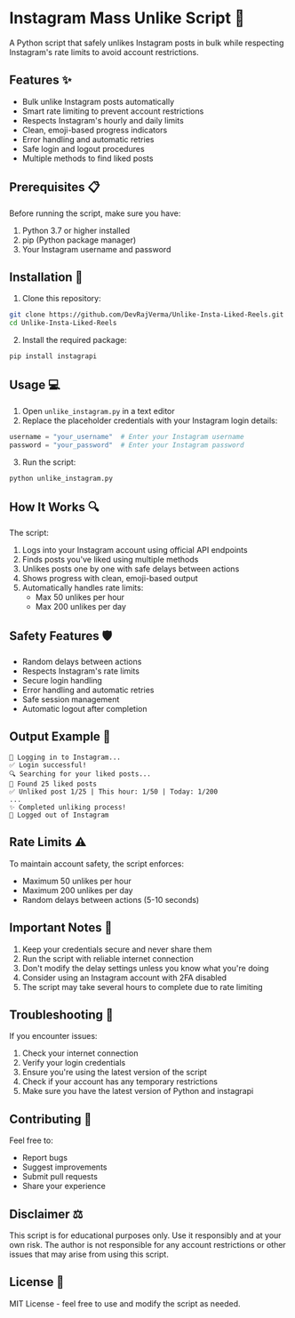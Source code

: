 # Instagram Mass Unlike Script 🔁

A Python script that safely unlikes Instagram posts in bulk while respecting Instagram's rate limits to avoid account restrictions.

## Features ✨

- Bulk unlike Instagram posts automatically
- Smart rate limiting to prevent account restrictions
- Respects Instagram's hourly and daily limits
- Clean, emoji-based progress indicators
- Error handling and automatic retries
- Safe login and logout procedures
- Multiple methods to find liked posts

## Prerequisites 📋

Before running the script, make sure you have:

1. Python 3.7 or higher installed
2. pip (Python package manager)
3. Your Instagram username and password

## Installation 🚀

1. Clone this repository:
```bash
git clone https://github.com/DevRajVerma/Unlike-Insta-Liked-Reels.git
cd Unlike-Insta-Liked-Reels
```

2. Install the required package:
```bash
pip install instagrapi
```

## Usage 💻

1. Open `unlike_instagram.py` in a text editor
2. Replace the placeholder credentials with your Instagram login details:
```python
username = "your_username"  # Enter your Instagram username
password = "your_password"  # Enter your Instagram password
```

3. Run the script:
```bash
python unlike_instagram.py
```

## How It Works 🔍

The script:
1. Logs into your Instagram account using official API endpoints
2. Finds posts you've liked using multiple methods
3. Unlikes posts one by one with safe delays between actions
4. Shows progress with clean, emoji-based output
5. Automatically handles rate limits:
   - Max 50 unlikes per hour
   - Max 200 unlikes per day

## Safety Features 🛡️

- Random delays between actions
- Respects Instagram's rate limits
- Secure login handling
- Error handling and automatic retries
- Safe session management
- Automatic logout after completion

## Output Example 📝

```
🔄 Logging in to Instagram...
✅ Login successful!
🔍 Searching for your liked posts...
📝 Found 25 liked posts
✅ Unliked post 1/25 | This hour: 1/50 | Today: 1/200
...
✨ Completed unliking process!
👋 Logged out of Instagram
```

## Rate Limits ⚠️

To maintain account safety, the script enforces:
- Maximum 50 unlikes per hour
- Maximum 200 unlikes per day
- Random delays between actions (5-10 seconds)

## Important Notes 📌

1. Keep your credentials secure and never share them
2. Run the script with reliable internet connection
3. Don't modify the delay settings unless you know what you're doing
4. Consider using an Instagram account with 2FA disabled
5. The script may take several hours to complete due to rate limiting

## Troubleshooting 🔧

If you encounter issues:
1. Check your internet connection
2. Verify your login credentials
3. Ensure you're using the latest version of the script
4. Check if your account has any temporary restrictions
5. Make sure you have the latest version of Python and instagrapi

## Contributing 🤝

Feel free to:
- Report bugs
- Suggest improvements
- Submit pull requests
- Share your experience

## Disclaimer ⚖️

This script is for educational purposes only. Use it responsibly and at your own risk. The author is not responsible for any account restrictions or other issues that may arise from using this script.

## License 📄

MIT License - feel free to use and modify the script as needed.